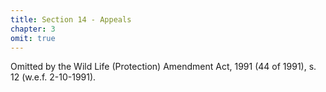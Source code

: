 ```yaml
---
title: Section 14 - Appeals
chapter: 3
omit: true
---
```


Omitted by the Wild Life (Protection) Amendment Act, 1991 (44 of 1991), s. 12 (w.e.f. 2-10-1991).

